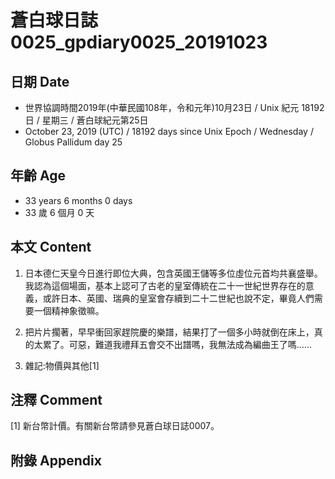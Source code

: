 # 蒼白球日誌0025_gpdiary0025_20191023 #

## 日期 Date ##

* 世界協調時間2019年(中華民國108年，令和元年)10月23日 / Unix 紀元 18192 日 / 星期三 / 蒼白球紀元第25日
* October 23, 2019 (UTC) / 18192 days since Unix Epoch / Wednesday / Globus Pallidum day 25

## 年齡 Age ##

* 33 years 6 months 0 days
* 33 歲 6 個月 0 天

## 本文 Content ##

1. 日本德仁天皇今日進行即位大典，包含英國王儲等多位虛位元首均共襄盛舉。我認為這個場面，基本上認可了古老的皇室傳統在二十一世紀世界存在的意義，或許日本、英國、瑞典的皇室會存續到二十二世紀也說不定，畢竟人們需要一個精神象徵嘛。

2. 把片片擱著，早早衝回家趕院慶的樂譜，結果打了一個多小時就倒在床上，真的太累了。可惡，難道我禮拜五會交不出譜嗎，我無法成為編曲王了嗎......
    
3. 雜記:物價與其他[1]

    

## 注釋 Comment ##

[1] 新台幣計價。有關新台幣請參見蒼白球日誌0007。

## 附錄 Appendix ##

